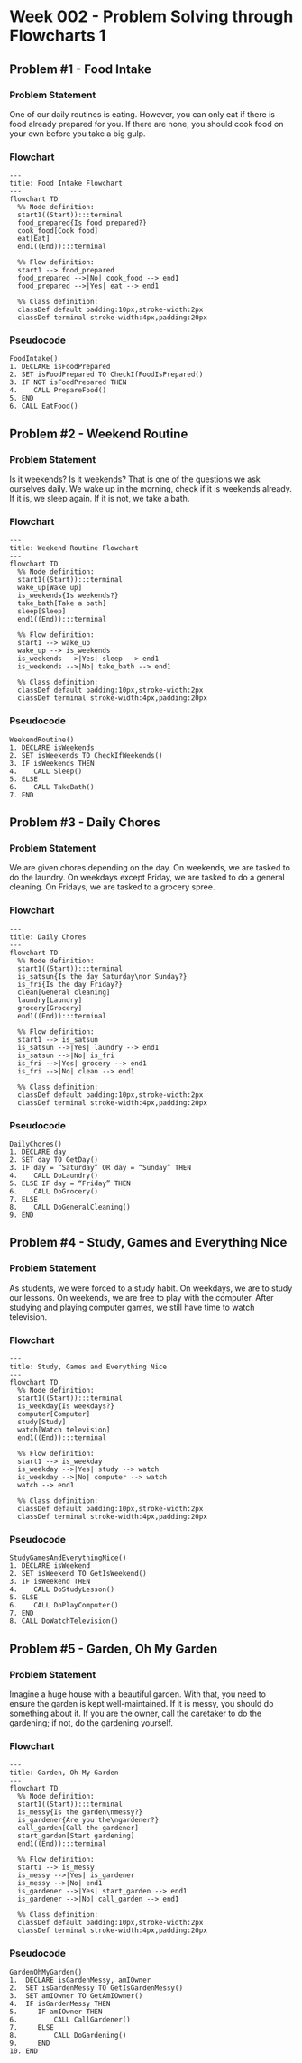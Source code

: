 # Week 002 - Problem Solving through Flowcharts 1

## Problem #1 - Food Intake

### Problem Statement

One of our daily routines is eating. However, you can only eat if there is food already prepared for you. If there are none, you should cook food on your own before you take a big gulp.

### Flowchart

```mermaid
---
title: Food Intake Flowchart
---
flowchart TD
  %% Node definition:
  start1((Start)):::terminal
  food_prepared{Is food prepared?}
  cook_food[Cook food]
  eat[Eat]
  end1((End)):::terminal

  %% Flow definition:
  start1 --> food_prepared
  food_prepared -->|No| cook_food --> end1
  food_prepared -->|Yes| eat --> end1

  %% Class definition:
  classDef default padding:10px,stroke-width:2px
  classDef terminal stroke-width:4px,padding:20px
```

### Pseudocode

```
FoodIntake()
1. DECLARE isFoodPrepared
2. SET isFoodPrepared TO CheckIfFoodIsPrepared()
3. IF NOT isFoodPrepared THEN
4.    CALL PrepareFood()
5. END
6. CALL EatFood()
```

## Problem #2 - Weekend Routine

### Problem Statement

Is it weekends? Is it weekends? That is one of the questions we ask ourselves daily. We wake up in the morning, check if it is weekends already. If it is, we sleep again. If it is not, we take a bath.

### Flowchart

```mermaid
---
title: Weekend Routine Flowchart
---
flowchart TD
  %% Node definition:
  start1((Start)):::terminal
  wake_up[Wake up]
  is_weekends{Is weekends?}
  take_bath[Take a bath]
  sleep[Sleep]
  end1((End)):::terminal

  %% Flow definition:
  start1 --> wake_up
  wake_up --> is_weekends
  is_weekends -->|Yes| sleep --> end1
  is_weekends -->|No| take_bath --> end1

  %% Class definition:
  classDef default padding:10px,stroke-width:2px
  classDef terminal stroke-width:4px,padding:20px
```

### Pseudocode

```
WeekendRoutine()
1. DECLARE isWeekends
2. SET isWeekends TO CheckIfWeekends()
3. IF isWeekends THEN
4.    CALL Sleep()
5. ELSE
6.    CALL TakeBath()
7. END

```

## Problem #3 - Daily Chores

### Problem Statement

We are given chores depending on the day. On weekends, we are tasked to do the laundry. On weekdays except Friday, we are tasked to do a general cleaning. On Fridays, we are tasked to a grocery spree.

### Flowchart

```mermaid
---
title: Daily Chores
---
flowchart TD
  %% Node definition:
  start1((Start)):::terminal
  is_satsun{Is the day Saturday\nor Sunday?}
  is_fri{Is the day Friday?}
  clean[General cleaning]
  laundry[Laundry]
  grocery[Grocery]
  end1((End)):::terminal

  %% Flow definition:
  start1 --> is_satsun
  is_satsun -->|Yes| laundry --> end1
  is_satsun -->|No| is_fri
  is_fri -->|Yes| grocery --> end1
  is_fri -->|No| clean --> end1

  %% Class definition:
  classDef default padding:10px,stroke-width:2px
  classDef terminal stroke-width:4px,padding:20px
```

### Pseudocode

```
DailyChores()
1. DECLARE day
2. SET day TO GetDay()
3. IF day = “Saturday” OR day = “Sunday” THEN
4.    CALL DoLaundry()
5. ELSE IF day = “Friday” THEN
6.    CALL DoGrocery()
7. ELSE
8.    CALL DoGeneralCleaning()
9. END
```

## Problem #4 - Study, Games and Everything Nice

### Problem Statement

As students, we were forced to a study habit. On weekdays, we are to study our lessons. On weekends, we are free to play with the computer. After studying and playing computer games, we still have time to watch television.

### Flowchart

```mermaid
---
title: Study, Games and Everything Nice
---
flowchart TD
  %% Node definition:
  start1((Start)):::terminal
  is_weekday{Is weekdays?}
  computer[Computer]
  study[Study]
  watch[Watch television]
  end1((End)):::terminal

  %% Flow definition:
  start1 --> is_weekday
  is_weekday -->|Yes| study --> watch
  is_weekday -->|No| computer --> watch
  watch --> end1

  %% Class definition:
  classDef default padding:10px,stroke-width:2px
  classDef terminal stroke-width:4px,padding:20px
```

### Pseudocode

```
StudyGamesAndEverythingNice()
1. DECLARE isWeekend
2. SET isWeekend TO GetIsWeekend()
3. IF isWeekend THEN
4.    CALL DoStudyLesson() 
5. ELSE
6.    CALL DoPlayComputer()
7. END
8. CALL DoWatchTelevision()
```

## Problem #5 - Garden, Oh My Garden

### Problem Statement

Imagine a huge house with a beautiful garden. With that, you need to ensure the garden is kept well-maintained. If it is messy, you should do something about it. If you are the owner, call the caretaker to do the gardening; if not, do the gardening yourself.

### Flowchart

```mermaid
---
title: Garden, Oh My Garden
---
flowchart TD
  %% Node definition:
  start1((Start)):::terminal
  is_messy{Is the garden\nmessy?}
  is_gardener{Are you the\ngardener?}
  call_garden[Call the gardener]
  start_garden[Start gardening]
  end1((End)):::terminal

  %% Flow definition:
  start1 --> is_messy
  is_messy -->|Yes| is_gardener
  is_messy -->|No| end1
  is_gardener -->|Yes| start_garden --> end1
  is_gardener -->|No| call_garden --> end1

  %% Class definition:
  classDef default padding:10px,stroke-width:2px
  classDef terminal stroke-width:4px,padding:20px
```

### Pseudocode

```
GardenOhMyGarden()
1.  DECLARE isGardenMessy, amIOwner
2.  SET isGardenMessy TO GetIsGardenMessy()
3.  SET amIOwner TO GetAmIOwner()
4.  IF isGardenMessy THEN
5.     IF amIOwner THEN
6.         CALL CallGardener() 
7.     ELSE
8.         CALL DoGardening()
9.     END
10. END
```
